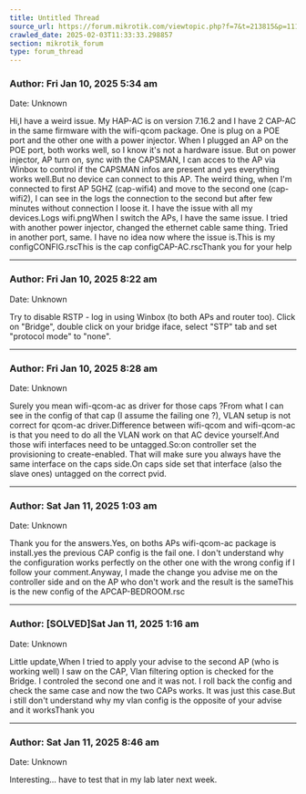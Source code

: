 ```yaml
---
title: Untitled Thread
source_url: https://forum.mikrotik.com/viewtopic.php?f=7&t=213815&p=1118717#p1118717
crawled_date: 2025-02-03T11:33:33.298857
section: mikrotik_forum
type: forum_thread
---
```


### Author: Fri Jan 10, 2025 5:34 am
Date: Unknown

Hi,I have a weird issue. My HAP-AC is on version 7.16.2 and I have 2 CAP-AC in the same firmware with the wifi-qcom package. One is plug on a POE port and the other one with a power injector. When I plugged an AP on the POE port, both works well, so I know it's not a hardware issue. But on power injector, AP turn on, sync with the CAPSMAN, I can acces to the AP via Winbox to control if the CAPSMAN infos are present and yes everything works well.But no device can connect to this AP. The weird thing, when I'm connected to first AP 5GHZ (cap-wifi4) and move to the second one (cap-wifi2), I can see in the logs the connection to the second but after few minutes without connection I loose it. I have the issue with all my devices.Logs wifi.pngWhen I switch the APs, I have the same issue. I tried with another power injector, changed the ethernet cable same thing. Tried in another port, same. I have no idea now where the issue is.This is my configCONFIG.rscThis is the cap configCAP-AC.rscThank you for your help


---
### Author: Fri Jan 10, 2025 8:22 am
Date: Unknown

Try to disable RSTP - log in using Winbox (to both APs and router too). Click on "Bridge", double click on your bridge iface, select "STP" tab and set "protocol mode" to "none".


---
### Author: Fri Jan 10, 2025 8:28 am
Date: Unknown

Surely you mean wifi-qcom-ac as driver for those caps ?From what I can see in the config of that cap (I assume the failing one ?), VLAN setup is not correct for qcom-ac driver.Difference between wifi-qcom and wifi-qcom-ac is that you need to do all the VLAN work on that AC device yourself.And those wifi interfaces need to be untagged.So:on controller set the provisioning to create-enabled. That will make sure you always have the same interface on the caps side.On caps side set that interface (also the slave ones) untagged on the correct pvid.


---
### Author: Sat Jan 11, 2025 1:03 am
Date: Unknown

Thank you for the answers.Yes, on boths APs wifi-qcom-ac package is install.yes the previous CAP config is the fail one. I don't understand why the configuration works perfectly on the other one with the wrong config if I follow your comment.Anyway, I made the change you advise me on the controller side and on the AP who don't work and the result is the sameThis is the new config of the APCAP-BEDROOM.rsc


---
### Author: [SOLVED]Sat Jan 11, 2025 1:16 am
Date: Unknown

Little update,When I tried to apply your advise to the second AP (who is working well) I saw on the CAP, Vlan filtering option is checked for the Bridge. I controled the second one and it was not. I roll back the config and check the same case and now the two CAPs works. It was just this case.But i still don't understand why my vlan config is the opposite of your advise and it worksThank you


---
### Author: Sat Jan 11, 2025 8:46 am
Date: Unknown

Interesting... have to test that in my lab later next week.

